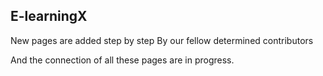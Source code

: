 ## E-learningX

New pages are added step by step
By our fellow determined contributors

And the connection of all these pages are in progress.
